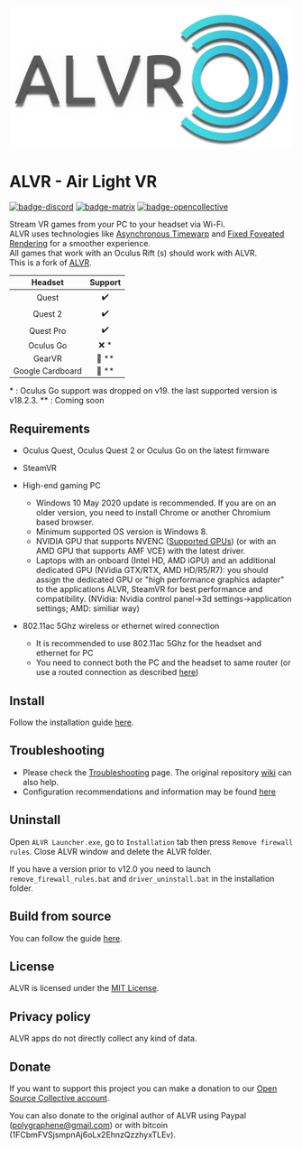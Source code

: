 <p align="center"> <img width="500" src="resources/alvr_combined_logo_hq.png"/> </p>

# ALVR - Air Light VR

[![badge-discord][]][link-discord] [![badge-matrix][]][link-matrix] [![badge-opencollective][]][link-opencollective]

Stream VR games from your PC to your headset via Wi-Fi.  
ALVR uses technologies like [Asynchronous Timewarp](https://developer.oculus.com/documentation/native/android/mobile-timewarp-overview) and [Fixed Foveated Rendering](https://developer.oculus.com/documentation/native/android/mobile-ffr) for a smoother experience.  
All games that work with an Oculus Rift (s) should work with ALVR.  
This is a fork of [ALVR](https://github.com/polygraphene/ALVR).

|     Headset      |      Support       |
| :--------------: | :----------------: |
|      Quest       | :heavy_check_mark: |
|     Quest 2      | :heavy_check_mark: |
|    Quest Pro     | :heavy_check_mark: |
|    Oculus Go     |       :x: *        |
|      GearVR      | :construction: **  |
| Google Cardboard | :construction: **  |

\* : Oculus Go support was dropped on v19. the last supported version is v18.2.3.
\** : Coming soon

## Requirements

-   Oculus Quest, Oculus Quest 2 or Oculus Go on the latest firmware  

-   SteamVR  

-   High-end gaming PC
    -   Windows 10 May 2020 update is recommended. If you are on an older version, you need to install Chrome or another Chromium based browser.  
    -   Minimum supported OS version is Windows 8.  
    -   NVIDIA GPU that supports NVENC ([Supported GPUs](https://github.com/polygraphene/ALVR/wiki/Supported-GPU)) (or with an AMD GPU that supports AMF VCE) with the latest driver.  
    -   Laptops with an onboard (Intel HD, AMD iGPU) and an additional dedicated GPU (NVidia GTX/RTX, AMD HD/R5/R7): you should assign the dedicated GPU or "high performance graphics adapter" to the applications ALVR, SteamVR for best performance and compatibility. (NVidia: Nvidia control panel->3d settings->application settings; AMD: similiar way) 

-   802.11ac 5Ghz wireless or ethernet wired connection  
    -   It is recommended to use 802.11ac 5Ghz for the headset and ethernet for PC  
    -   You need to connect both the PC and the headset to same router (or use a routed connection as described [here](https://github.com/alvr-org/ALVR/wiki/ALVR-client-and-server-on-separate-networks))

## Install

Follow the installation guide [here](https://github.com/alvr-org/ALVR/wiki/Installation).

## Troubleshooting

-   Please check the [Troubleshooting](https://github.com/alvr-org/ALVR/wiki/Troubleshooting) page. The original repository [wiki](https://github.com/polygraphene/ALVR/wiki/Troubleshooting) can also help.  
-   Configuration recommendations and information may be found [here](https://github.com/alvr-org/ALVR/wiki/Configuration-Information-and-Recommendations)

## Uninstall

Open `ALVR Launcher.exe`, go to `Installation` tab then press `Remove firewall rules`. Close ALVR window and delete the ALVR folder.

If you have a version prior to v12.0 you need to launch `remove_firewall_rules.bat` and `driver_uninstall.bat` in the installation folder.

## Build from source

You can follow the guide [here](https://github.com/alvr-org/ALVR/wiki/Building-From-Source).

## License

ALVR is licensed under the [MIT License](LICENSE).

## Privacy policy

ALVR apps do not directly collect any kind of data.

## Donate

If you want to support this project you can make a donation to our [Open Source Collective account](https://opencollective.com/alvr).

You can also donate to the original author of ALVR using Paypal (polygraphene@gmail.com) or with bitcoin (1FCbmFVSjsmpnAj6oLx2EhnzQzzhyxTLEv).

[badge-discord]: https://img.shields.io/discord/720612397580025886?style=for-the-badge&logo=discord&color=5865F2 "Join us on Discord"
[link-discord]: https://discord.gg/ALVR
[badge-matrix]: https://img.shields.io/static/v1?label=chat&message=%23alvr&style=for-the-badge&logo=matrix&color=blueviolet "Join us on Matrix"
[link-matrix]: https://matrix.to/#/#alvr:ckie.dev?via=ckie.dev
[badge-opencollective]: https://img.shields.io/opencollective/all/alvr?style=for-the-badge&logo=opencollective&color=79a3e6 "Donate"
[link-opencollective]: https://opencollective.com/alvr
